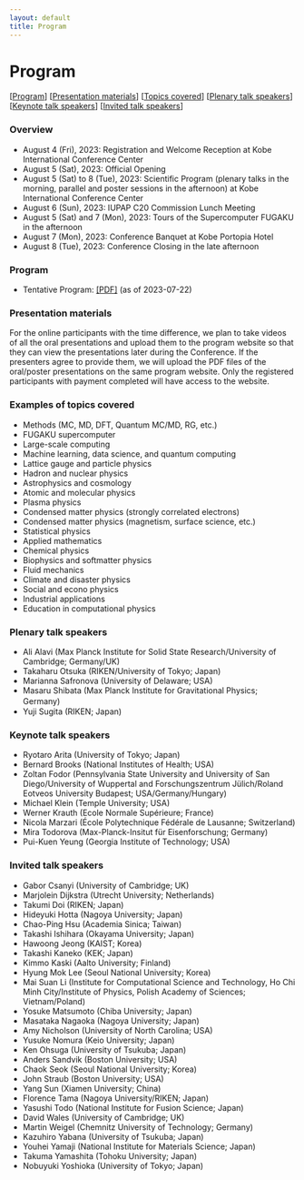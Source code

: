 ```yaml
---
layout: default
title: Program
---
```


# Program

[[Program](#program-1)] [[Presentation materials](#presentation-materials)] [[Topics covered](#examples-of-topics-covered)] [[Plenary talk speakers](#plenary-talk-speakers)] [[Keynote talk speakers](#keynote-talk-speakers)] [[Invited talk speakers](#invited-talk-speakers)]

### Overview

* August 4 (Fri), 2023: Registration and Welcome Reception at Kobe International Conference Center
* August 5 (Sat), 2023: Official Opening
* August 5 (Sat) to 8 (Tue), 2023: Scientific Program (plenary talks in the morning, parallel and poster sessions in the afternoon) at Kobe International Conference Center
* August 6 (Sun), 2023: IUPAP C20 Commission Lunch Meeting
* August 5 (Sat) and 7 (Mon), 2023: Tours of the Supercomputer FUGAKU in the afternoon
* August 7 (Mon), 2023: Conference Banquet at Kobe Portopia Hotel
* August 8 (Tue), 2023: Conference Closing in the late afternoon

### Program

* Tentative Program: [[PDF]](assets/files/program-tentative.pdf) (as of 2023-07-22)

### Presentation materials

For the online participants with the time difference, we plan to take videos of all the oral presentations and upload them to the program website so that they can view the presentations later during the Conference. If the presenters agree to provide them, we will upload the PDF files of the oral/poster presentations on the same program website. Only the registered participants with payment completed will have access to the website.

### Examples of topics covered

* Methods (MC, MD, DFT, Quantum MC/MD, RG, etc.)
* FUGAKU supercomputer
* Large-scale computing
* Machine learning, data science, and quantum computing
* Lattice gauge and particle physics
* Hadron and nuclear physics
* Astrophysics and cosmology
* Atomic and molecular physics
* Plasma physics
* Condensed matter physics (strongly correlated electrons)
* Condensed matter physics (magnetism, surface science, etc.)
* Statistical physics
* Applied mathematics
* Chemical physics
* Biophysics and softmatter physics
* Fluid mechanics
* Climate and disaster physics
* Social and econo physics
* Industrial applications
* Education in computational physics

### Plenary talk speakers

* Ali Alavi (Max Planck Institute for Solid State Research/University of Cambridge; Germany/UK)
* Takaharu Otsuka (RIKEN/University of Tokyo; Japan)
* Marianna Safronova (University of Delaware; USA)
* Masaru Shibata (Max Planck Institute for Gravitational Physics; Germany) 　　　
* Yuji Sugita (RIKEN; Japan)

### Keynote talk speakers

* Ryotaro Arita (University of Tokyo; Japan)
* Bernard Brooks (National Institutes of Health; USA)
* Zoltan Fodor (Pennsylvania State University and University of San Diego/University of Wuppertal and Forschungszentrum Jülich/Roland Eotveos University Budapest; USA/Germany/Hungary)
* Michael Klein (Temple University; USA)
* Werner Krauth (Ecole Normale Supérieure; France)
* Nicola Marzari (École Polytechnique Fédérale de Lausanne; Switzerland)
* Mira Todorova (Max-Planck-Insitut für Eisenforschung; Germany)
* Pui-Kuen Yeung (Georgia Institute of Technology; USA)

### Invited talk speakers

* Gabor Csanyi (University of Cambridge; UK)
* Marjolein Dijkstra (Utrecht University; Netherlands)
* Takumi Doi (RIKEN; Japan)
* Hideyuki Hotta (Nagoya University; Japan)
* Chao-Ping Hsu (Academia Sinica; Taiwan)
* Takashi Ishihara (Okayama University; Japan)
* Hawoong Jeong (KAIST; Korea)
* Takashi Kaneko (KEK; Japan)
* Kimmo Kaski (Aalto University; Finland)
* Hyung Mok Lee (Seoul National University; Korea)
* Mai Suan Li (Institute for Computational Science and Technology, Ho Chi Minh City/Institute of Physics, Polish Academy of Sciences; Vietnam/Poland)
* Yosuke Matsumoto (Chiba University; Japan)
* Masataka Nagaoka (Nagoya University; Japan)
* Amy Nicholson (University of North Carolina; USA)
* Yusuke Nomura (Keio University; Japan)
* Ken Ohsuga (University of Tsukuba; Japan)
* Anders Sandvik (Boston University; USA)
* Chaok Seok (Seoul National University; Korea)
* John Straub (Boston University; USA)
* Yang Sun (Xiamen University; China)
* Florence Tama (Nagoya University/RIKEN; Japan)
* Yasushi Todo (National Institute for Fusion Science; Japan)
* David Wales (University of Cambridge; UK)
* Martin Weigel (Chemnitz University of Technology; Germany)
* Kazuhiro Yabana (University of Tsukuba; Japan)
* Youhei Yamaji (National Institute for Materials Science; Japan)
* Takuma Yamashita (Tohoku University; Japan)
* Nobuyuki Yoshioka (University of Tokyo; Japan)
